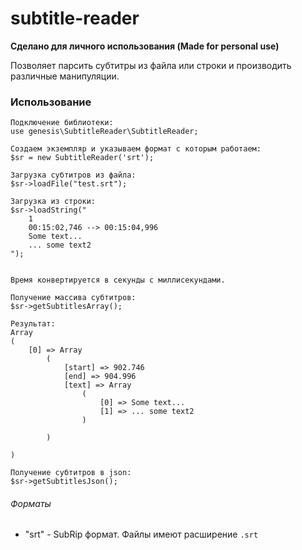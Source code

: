 # subtitle-reader
**Сделано для личного использования (Made for personal use)**

Позволяет парсить субтитры из файла или строки и производить различные манипуляции.

### Использование
```
Подключение библиотеки:
use genesis\SubtitleReader\SubtitleReader;

Создаем экземпляр и указываем формат с которым работаем:
$sr = new SubtitleReader('srt');

Загрузка субтитров из файла:
$sr->loadFile("test.srt");

Загрузка из строки:
$sr->loadString("
    1
    00:15:02,746 --> 00:15:04,996
    Some text...
    ... some text2
");


Время конвертируется в секунды с миллисекундами.

Получение массива субтитров:
$sr->getSubtitlesArray();

Результат:
Array
(
    [0] => Array
        (
            [start] => 902.746
            [end] => 904.996
            [text] => Array
                (
                    [0] => Some text...
                    [1] => ... some text2
                )

        )

)

Получение субтитров в json:
$sr->getSubtitlesJson();
```

###### Форматы
* "srt" - SubRip формат. Файлы имеют расширение `.srt`